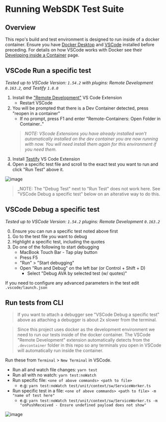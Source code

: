 # Running WebSDK Test Suite

## Overview
This repo's build and test environment is designed to run inside of a docker container. Ensure you have [Docker Desktop](https://www.docker.com/products/docker-desktop) and [VSCode](https://code.visualstudio.com/) installed before preceding. For details on how VSCode works with Docker see their [Developing inside a Container](https://code.visualstudio.com/docs/remote/containers) page.

## VSCode Run a specific test
_Tested up to VSCode Version: `1.54.2` with plugins: Remote Development `0.163.2`, and Testify `1.8.0`_
1. Install the ["Remote Development"](https://marketplace.visualstudio.com/items?itemName=ms-vscode-remote.vscode-remote-extensionpack) VS Code Extension
   - Restart VSCode
2. You will be prompted that there is a Dev Container detected, press "reopen in a container"
   - If no prompt, press F1 and enter "Remote-Containers: Open Folder in Container.."
   > _NOTE: VScode Extensions you have already installed won't automatically installed on the dev container you are now running with now.
You will need install them again for this environment if you need them._
3. Install [Testify](https://marketplace.visualstudio.com/items?itemName=felixjb.testify) VS Code Extension
4. Open a specific test file and scroll to the exact test you want to run and click "Run Test" above it.

![image](https://user-images.githubusercontent.com/645861/111309395-133cfb00-8619-11eb-89ae-4570d2d06097.png)

> _NOTE: The "Debug Test" next to "Run Test" does not work here. See "VSCode Debug a specific test" below on an alterative way to do this.

## VSCode Debug a specific test
_Tested up to VSCode Version: `1.54.2` plugins: Remote Development `0.163.2`_

0. Ensure you can run a specific test noted above first
1. Go to the test file you want to debug
2. Highlight a specific test, including the quotes
3. Do one of the following to start debugging
   - MacBook Touch Bar - Tap play button
   - Press F5
   - "Run" > "Start debugging"
   - Open "Run and Debug" on the left bar (or Control + Shift + D)
      - Select  "Debug AVA by selected test (w/ quotes)"

If you need to configure any advanced parameters in the test edit `.vscode/launch.json`

## Run tests from CLI
> If you want to attach a debugger see "VSCode Debug a specific test" above as attaching a debugger is about 2x slower from the terminal.

> Since this project uses docker as the development environment we need to run our tests inside of the docker container.
The VSCode "Remote Development" extension automatically detects from the `.devcontainer` folder in this repo so any terminals you open in VSCode will automatically run inside the container.

Run these from `Terminal` > `New Terminal` in VSCode.
* Run all and watch file changes: `yarn test`
* Run all with no watch: `yarn test:noWatch`
* Run specific file: `<one of above commands> <path to file>`
   - e.g: `yarn test:noWatch test/unit/context/sw/ServiceWorker.ts`
* Run specific test in a file: `<one of above commands> <path to file> -m "name of test here"`
   - e.g: `yarn test:noWatch test/unit/context/sw/ServiceWorker.ts -m "onPushReceived - Ensure undefined payload does not show"`

![image](https://user-images.githubusercontent.com/645861/111320621-69fc0200-8624-11eb-80cd-bedf8c57a063.png)
